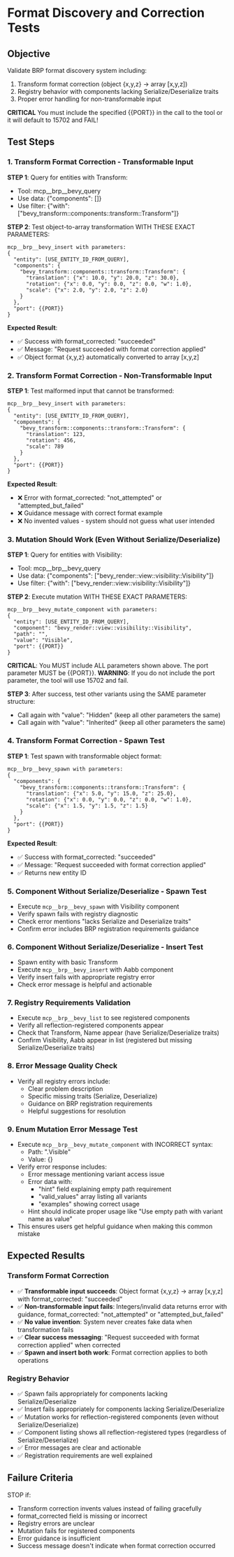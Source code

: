 # Format Discovery and Correction Tests

## Objective
Validate BRP format discovery system including:
1. Transform format correction (object {x,y,z} → array [x,y,z])
2. Registry behavior with components lacking Serialize/Deserialize traits
3. Proper error handling for non-transformable input

**CRITICAL** You must include the specified {{PORT}} in the call to the tool or it will default to 15702 and FAIL!

## Test Steps

### 1. Transform Format Correction - Transformable Input
**STEP 1**: Query for entities with Transform:
- Tool: mcp__brp__bevy_query
- Use data: {"components": []}
- Use filter: {"with": ["bevy_transform::components::transform::Transform"]}

**STEP 2**: Test object-to-array transformation WITH THESE EXACT PARAMETERS:
```
mcp__brp__bevy_insert with parameters:
{
  "entity": [USE_ENTITY_ID_FROM_QUERY],
  "components": {
    "bevy_transform::components::transform::Transform": {
      "translation": {"x": 10.0, "y": 20.0, "z": 30.0},
      "rotation": {"x": 0.0, "y": 0.0, "z": 0.0, "w": 1.0},
      "scale": {"x": 2.0, "y": 2.0, "z": 2.0}
    }
  },
  "port": {{PORT}}
}
```

**Expected Result**: 
- ✅ Success with format_corrected: "succeeded"
- ✅ Message: "Request succeeded with format correction applied"
- ✅ Object format {x,y,z} automatically converted to array [x,y,z]

### 2. Transform Format Correction - Non-Transformable Input
**STEP 1**: Test malformed input that cannot be transformed:
```
mcp__brp__bevy_insert with parameters:
{
  "entity": [USE_ENTITY_ID_FROM_QUERY],
  "components": {
    "bevy_transform::components::transform::Transform": {
      "translation": 123,
      "rotation": 456, 
      "scale": 789
    }
  },
  "port": {{PORT}}
}
```

**Expected Result**:
- ❌ Error with format_corrected: "not_attempted" or "attempted_but_failed"
- ❌ Guidance message with correct format example
- ❌ No invented values - system should not guess what user intended

### 3. Mutation Should Work (Even Without Serialize/Deserialize)
**STEP 1**: Query for entities with Visibility:
- Tool: mcp__brp__bevy_query
- Use data: {"components": ["bevy_render::view::visibility::Visibility"]}
- Use filter: {"with": ["bevy_render::view::visibility::Visibility"]}

**STEP 2**: Execute mutation WITH THESE EXACT PARAMETERS:
```
mcp__brp__bevy_mutate_component with parameters:
{
  "entity": [USE_ENTITY_ID_FROM_QUERY],
  "component": "bevy_render::view::visibility::Visibility",
  "path": "",
  "value": "Visible",
  "port": {{PORT}}
}
```

**CRITICAL**: You MUST include ALL parameters shown above. The port parameter MUST be {{PORT}}.
**WARNING**: If you do not include the port parameter, the tool will use 15702 and fail.

**STEP 3**: After success, test other variants using the SAME parameter structure:
- Call again with "value": "Hidden" (keep all other parameters the same)
- Call again with "value": "Inherited" (keep all other parameters the same)

### 4. Transform Format Correction - Spawn Test
**STEP 1**: Test spawn with transformable object format:
```
mcp__brp__bevy_spawn with parameters:
{
  "components": {
    "bevy_transform::components::transform::Transform": {
      "translation": {"x": 5.0, "y": 15.0, "z": 25.0},
      "rotation": {"x": 0.0, "y": 0.0, "z": 0.0, "w": 1.0},
      "scale": {"x": 1.5, "y": 1.5, "z": 1.5}
    }
  },
  "port": {{PORT}}
}
```

**Expected Result**:
- ✅ Success with format_corrected: "succeeded"
- ✅ Message: "Request succeeded with format correction applied"  
- ✅ Returns new entity ID

### 5. Component Without Serialize/Deserialize - Spawn Test
- Execute `mcp__brp__bevy_spawn` with Visibility component
- Verify spawn fails with registry diagnostic
- Check error mentions "lacks Serialize and Deserialize traits"
- Confirm error includes BRP registration requirements guidance

### 6. Component Without Serialize/Deserialize - Insert Test
- Spawn entity with basic Transform
- Execute `mcp__brp__bevy_insert` with Aabb component
- Verify insert fails with appropriate registry error
- Check error message is helpful and actionable

### 7. Registry Requirements Validation
- Execute `mcp__brp__bevy_list` to see registered components
- Verify all reflection-registered components appear
- Check that Transform, Name appear (have Serialize/Deserialize traits)
- Confirm Visibility, Aabb appear in list (registered but missing Serialize/Deserialize traits)

### 8. Error Message Quality Check
- Verify all registry errors include:
  - Clear problem description
  - Specific missing traits (Serialize, Deserialize)
  - Guidance on BRP registration requirements
  - Helpful suggestions for resolution

### 9. Enum Mutation Error Message Test
- Execute `mcp__brp__bevy_mutate_component` with INCORRECT syntax:
  - Path: ".Visible"
  - Value: {}
- Verify error response includes:
  - Error message mentioning variant access issue
  - Error data with:
    - "hint" field explaining empty path requirement
    - "valid_values" array listing all variants
    - "examples" showing correct usage
  - Hint should indicate proper usage like "Use empty path with variant name as value"
- This ensures users get helpful guidance when making this common mistake

## Expected Results

### Transform Format Correction
- ✅ **Transformable input succeeds**: Object format {x,y,z} → array [x,y,z] with format_corrected: "succeeded"
- ✅ **Non-transformable input fails**: Integers/invalid data returns error with guidance, format_corrected: "not_attempted" or "attempted_but_failed"
- ✅ **No value invention**: System never creates fake data when transformation fails
- ✅ **Clear success messaging**: "Request succeeded with format correction applied" when corrected
- ✅ **Spawn and insert both work**: Format correction applies to both operations

### Registry Behavior  
- ✅ Spawn fails appropriately for components lacking Serialize/Deserialize
- ✅ Insert fails appropriately for components lacking Serialize/Deserialize
- ✅ Mutation works for reflection-registered components (even without Serialize/Deserialize)
- ✅ Component listing shows all reflection-registered types (regardless of Serialize/Deserialize)
- ✅ Error messages are clear and actionable
- ✅ Registration requirements are well explained

## Failure Criteria
STOP if: 
- Transform correction invents values instead of failing gracefully
- format_corrected field is missing or incorrect
- Registry errors are unclear
- Mutation fails for registered components
- Error guidance is insufficient
- Success message doesn't indicate when format correction occurred
